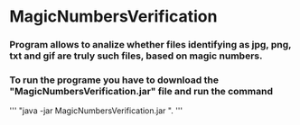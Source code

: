 # MagicNumbersVerification

### Program allows to analize whether files identifying as jpg, png, txt and gif are truly such files, based on magic numbers.
### To run the programe you have to download the "MagicNumbersVerification.jar" file and run the command 
'''
"java -jar MagicNumbersVerification.jar <list of paths to files being verified>".
'''
